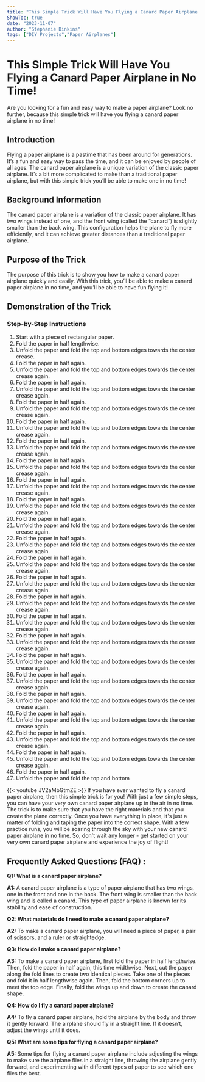 ```yaml
---
title: "This Simple Trick Will Have You Flying a Canard Paper Airplane in No Time!"
ShowToc: true 
date: "2023-11-07"
author: "Stephanie Dinkins" 
tags: ["DIY Projects","Paper Airplanes"]
---
```

# This Simple Trick Will Have You Flying a Canard Paper Airplane in No Time!

Are you looking for a fun and easy way to make a paper airplane? Look no further, because this simple trick will have you flying a canard paper airplane in no time!

## Introduction

Flying a paper airplane is a pastime that has been around for generations. It’s a fun and easy way to pass the time, and it can be enjoyed by people of all ages. The canard paper airplane is a unique variation of the classic paper airplane. It’s a bit more complicated to make than a traditional paper airplane, but with this simple trick you’ll be able to make one in no time!

## Background Information

The canard paper airplane is a variation of the classic paper airplane. It has two wings instead of one, and the front wing (called the “canard”) is slightly smaller than the back wing. This configuration helps the plane to fly more efficiently, and it can achieve greater distances than a traditional paper airplane.

## Purpose of the Trick

The purpose of this trick is to show you how to make a canard paper airplane quickly and easily. With this trick, you’ll be able to make a canard paper airplane in no time, and you’ll be able to have fun flying it!

## Demonstration of the Trick

### Step-by-Step Instructions

1. Start with a piece of rectangular paper.
2. Fold the paper in half lengthwise.
3. Unfold the paper and fold the top and bottom edges towards the center crease.
4. Fold the paper in half again.
5. Unfold the paper and fold the top and bottom edges towards the center crease again.
6. Fold the paper in half again.
7. Unfold the paper and fold the top and bottom edges towards the center crease again.
8. Fold the paper in half again.
9. Unfold the paper and fold the top and bottom edges towards the center crease again.
10. Fold the paper in half again.
11. Unfold the paper and fold the top and bottom edges towards the center crease again.
12. Fold the paper in half again.
13. Unfold the paper and fold the top and bottom edges towards the center crease again.
14. Fold the paper in half again.
15. Unfold the paper and fold the top and bottom edges towards the center crease again.
16. Fold the paper in half again.
17. Unfold the paper and fold the top and bottom edges towards the center crease again.
18. Fold the paper in half again.
19. Unfold the paper and fold the top and bottom edges towards the center crease again.
20. Fold the paper in half again.
21. Unfold the paper and fold the top and bottom edges towards the center crease again.
22. Fold the paper in half again.
23. Unfold the paper and fold the top and bottom edges towards the center crease again.
24. Fold the paper in half again.
25. Unfold the paper and fold the top and bottom edges towards the center crease again.
26. Fold the paper in half again.
27. Unfold the paper and fold the top and bottom edges towards the center crease again.
28. Fold the paper in half again.
29. Unfold the paper and fold the top and bottom edges towards the center crease again.
30. Fold the paper in half again.
31. Unfold the paper and fold the top and bottom edges towards the center crease again.
32. Fold the paper in half again.
33. Unfold the paper and fold the top and bottom edges towards the center crease again.
34. Fold the paper in half again.
35. Unfold the paper and fold the top and bottom edges towards the center crease again.
36. Fold the paper in half again.
37. Unfold the paper and fold the top and bottom edges towards the center crease again.
38. Fold the paper in half again.
39. Unfold the paper and fold the top and bottom edges towards the center crease again.
40. Fold the paper in half again.
41. Unfold the paper and fold the top and bottom edges towards the center crease again.
42. Fold the paper in half again.
43. Unfold the paper and fold the top and bottom edges towards the center crease again.
44. Fold the paper in half again.
45. Unfold the paper and fold the top and bottom edges towards the center crease again.
46. Fold the paper in half again.
47. Unfold the paper and fold the top and bottom

{{< youtube JV2aMbGtmZE >}} 
If you have ever wanted to fly a canard paper airplane, then this simple trick is for you! With just a few simple steps, you can have your very own canard paper airplane up in the air in no time. The trick is to make sure that you have the right materials and that you create the plane correctly. Once you have everything in place, it's just a matter of folding and taping the paper into the correct shape. With a few practice runs, you will be soaring through the sky with your new canard paper airplane in no time. So, don't wait any longer - get started on your very own canard paper airplane and experience the joy of flight!

## Frequently Asked Questions (FAQ) :
**Q1: What is a canard paper airplane?**

**A1:** A canard paper airplane is a type of paper airplane that has two wings, one in the front and one in the back. The front wing is smaller than the back wing and is called a canard. This type of paper airplane is known for its stability and ease of construction.

**Q2: What materials do I need to make a canard paper airplane?**

**A2:** To make a canard paper airplane, you will need a piece of paper, a pair of scissors, and a ruler or straightedge. 

**Q3: How do I make a canard paper airplane?**

**A3:** To make a canard paper airplane, first fold the paper in half lengthwise. Then, fold the paper in half again, this time widthwise. Next, cut the paper along the fold lines to create two identical pieces. Take one of the pieces and fold it in half lengthwise again. Then, fold the bottom corners up to meet the top edge. Finally, fold the wings up and down to create the canard shape. 

**Q4: How do I fly a canard paper airplane?**

**A4:** To fly a canard paper airplane, hold the airplane by the body and throw it gently forward. The airplane should fly in a straight line. If it doesn’t, adjust the wings until it does. 

**Q5: What are some tips for flying a canard paper airplane?**

**A5:** Some tips for flying a canard paper airplane include adjusting the wings to make sure the airplane flies in a straight line, throwing the airplane gently forward, and experimenting with different types of paper to see which one flies the best.





